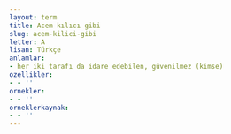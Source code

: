```yaml
---
layout: term
title: Acem kılıcı gibi
slug: acem-kilici-gibi
letter: A
lisan: Türkçe
anlamlar:
- her iki tarafı da idare edebilen, güvenilmez (kimse)
ozellikler:
- - ''
ornekler:
- - ''
orneklerkaynak:
- - ''
---
```

